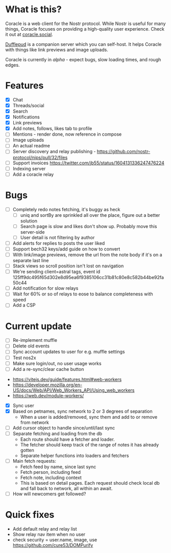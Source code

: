 # What is this?

Coracle is a web client for the Nostr protocol. While Nostr is useful for many things, Coracle focuses on providing a high-quality user experience. Check it out at [coracle.social](https://coracle.social).

[Dufflepud](https://github.com/staab/dufflepud) is a companion server which you can self-host. It helps Coracle with things like link previews and image uploads.

Coracle is currently in _alpha_ - expect bugs, slow loading times, and rough edges.

# Features

- [x] Chat
- [x] Threads/social
- [x] Search
- [x] Notifications
- [x] Link previews
- [x] Add notes, follows, likes tab to profile
- [ ] Mentions - render done, now reference in compose
- [ ] Image uploads
- [ ] An actual readme
- [ ] Server discovery and relay publishing - https://github.com/nostr-protocol/nips/pull/32/files
- [ ] Support invoices https://twitter.com/jb55/status/1604131336247476224
- [ ] Indexing server
- [ ] Add a coracle relay

# Bugs

- [ ] Completely redo notes fetching, it's buggy as heck
  - [ ] uniq and sortBy are sprinkled all over the place, figure out a better solution
  - [ ] Search page is slow and likes don't show up. Probably move this server-side
  - [ ] User detail is not filtering by author
- [ ] Add alerts for replies to posts the user liked
- [ ] Support bech32 keys/add guide on how to convert
- [ ] With link/image previews, remove the url from the note body if it's on a separate last line
- [ ] Stack views so scroll position isn't lost on navigation
- [ ] We're sending client=astral tags, event id 125ff9dc495f65d302e8d95ea6f9385106cc31b81c80e8c582b44be92fa50c44
- [ ] Add notification for slow relays
- [ ] Wait for 60% or so of relays to eose to balance completeness with speed
- [ ] Add a CSP

# Current update

- [ ] Re-implement muffle
- [ ] Delete old events
- [ ] Sync account updates to user for e.g. muffle settings
- [ ] Test nos2x
- [ ] Make sure login/out, no user usage works
- [ ] Add a re-sync/clear cache button
- https://vitejs.dev/guide/features.html#web-workers
- https://developer.mozilla.org/en-US/docs/Web/API/Web_Workers_API/Using_web_workers
- https://web.dev/module-workers/

- [x] Sync user
- [x] Based on petnames, sync network to 2 or 3 degrees of separation
  - When a user is added/removed, sync them and add to or remove from network
- [ ] Add cursor object to handle since/until/last sync
- [ ] Separate fetching and loading from the db
  - Each route should have a fetcher and loader.
  - The fetcher should keep track of the range of notes it has already gotten
  - Separate helper functions into loaders and fetchers
- [ ] Main fetch requests:
  - Fetch feed by name, since last sync
  - Fetch person, including feed
  - Fetch note, including context
  - This is based on detail pages. Each request should check local db and fall back to network, all within an await.
- [ ] How will newcomers get followed?

# Quick fixes

- Add default relay and relay list
- Show relay nav item when no user
- check security = user.name, image, use https://github.com/cure53/DOMPurify
